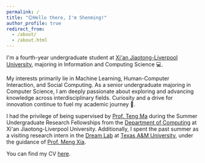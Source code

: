 ```yaml
---
permalink: /
title: "😊Hello there, I'm Shenming!"
author_profile: true
redirect_from: 
  - /about/
  - /about.html
---
```


I'm a fourth-year undergraduate student at [Xi'an Jiaotong-Liverpool University](https://www.xjtlu.edu.cn/en), majoring in Information and Computing Science 💻.

My interests primarily lie in Machine Learning, Human-Computer Interaction, and Social Computing. As a senior undergraduate majoring in Computer Science, I am deeply passionate about exploring and advancing knowledge across interdisciplinary fields. Curiosity and a drive for innovation continue to fuel my academic journey 🌟.

I had the privilege of being supervised by [Prof. Teng Ma](https://scholar.xjtlu.edu.cn/en/persons/TengMa) during the Summer Undergraduate Research Fellowships from the [Department of Computing](https://scholar.xjtlu.edu.cn/en/organisations/department-of-computing) at Xi'an Jiaotong-Liverpool University. Additionally, I spent the past summer as a visiting research intern in the [Dream Lab](https://www.xiameng.org/DreamLab/) at [Texas A&M University](https://www.tamu.edu/index.html), under the guidance of [Prof. Meng Xia](https://www.xiameng.org/).

You can find my CV [here](../assets/Curriculum_Vitae.pdf).
